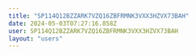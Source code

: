 ```yaml
---
title: "SP114Q12BZZARK7VZQ16ZBFRMNK3VXX3HZVX73BAH"
date: 2024-05-03T07:27:16.858Z
user: SP114Q12BZZARK7VZQ16ZBFRMNK3VXX3HZVX73BAH
layout: "users"
---
```

    